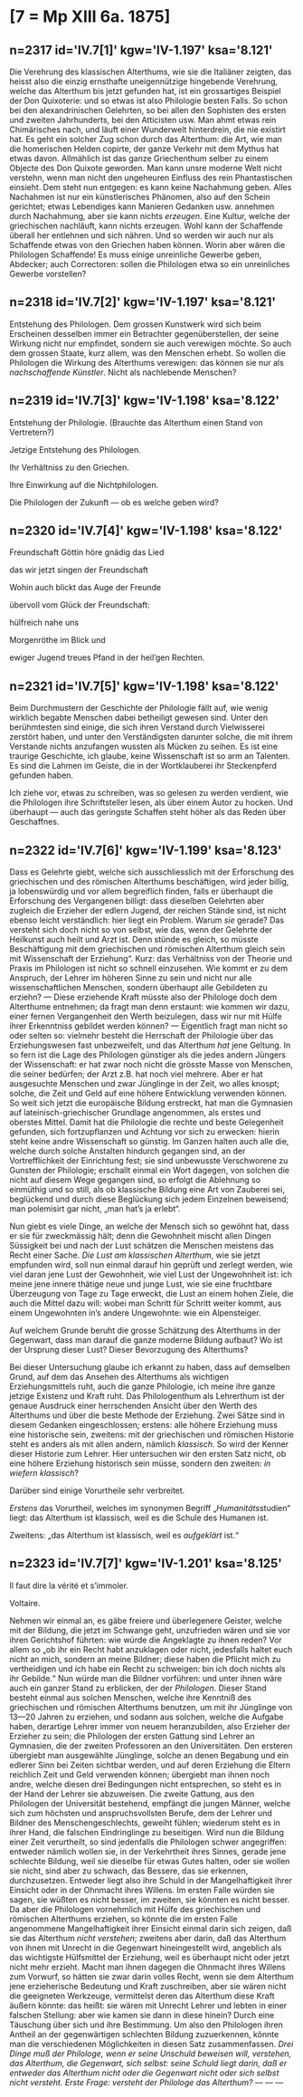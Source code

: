 # [7 = Mp XIII 6a. 1875]

## n=2317 id='IV.7[1]' kgw='IV-1.197' ksa='8.121'

Die Verehrung des klassischen Alterthums, wie sie die Italiäner zeigten, das heisst also die einzig ernsthafte uneigennützige hingebende Verehrung, welche das Alterthum bis jetzt gefunden hat, ist ein grossartiges Beispiel der Don Quixoterie: und so etwas ist also Philologie besten Falls. So schon bei den alexandrinischen Gelehrten, so bei allen den Sophisten des ersten und zweiten Jahrhunderts, bei den Atticisten usw. Man ahmt etwas rein Chimärisches nach, und läuft einer Wunderwelt hinterdrein, die nie existirt hat. Es geht ein solcher Zug schon durch das Alterthum: die Art, wie man die homerischen Helden copirte, der ganze Verkehr mit dem Mythus hat etwas davon. Allmählich ist das ganze Griechenthum selber zu einem Objecte des Don Quixote geworden. Man kann unsre moderne Welt nicht verstehn, wenn man nicht den ungeheuren Einfluss des rein Phantastischen einsieht. Dem steht nun entgegen: es kann keine Nachahmung geben. Alles Nachahmen ist nur ein künstlerisches Phänomen, also auf den Schein gerichtet; etwas Lebendiges kann Manieren Gedanken usw. annehmen durch Nachahmung, aber sie kann nichts *erzeugen*. Eine Kultur, welche der griechischen nachläuft, kann nichts erzeugen. Wohl kann der Schaffende überall her entlehnen und sich nähren. Und so werden wir auch nur als Schaffende etwas von den Griechen haben können. Worin aber wären die Philologen Schaffende! Es muss einige unreinliche Gewerbe geben, Abdecker; auch Correctoren: sollen die Philologen etwa so ein unreinliches Gewerbe vorstellen?

## n=2318 id='IV.7[2]' kgw='IV-1.197' ksa='8.121'

Entstehung des Philologen. Dem grossen Kunstwerk wird sich beim Erscheinen desselben immer ein Betrachter gegenüberstellen, der seine Wirkung nicht nur empfindet, sondern sie auch verewigen möchte. So auch dem grossen Staate, kurz allem, was den Menschen erhebt. So wollen die Philologen die Wirkung des Alterthums verewigen: das können sie nur als *nachschaffende Künstler*. Nicht als nachlebende Menschen?

## n=2319 id='IV.7[3]' kgw='IV-1.198' ksa='8.122'

Entstehung der Philologie. (Brauchte das Alterthum einen Stand von Vertretern?)

Jetzige Entstehung des Philologen.

Ihr Verhältniss zu den Griechen.

Ihre Einwirkung auf die Nichtphilologen.

Die Philologen der Zukunft — ob es welche geben wird?

## n=2320 id='IV.7[4]' kgw='IV-1.198' ksa='8.122'

Freundschaft Göttin höre gnädig das Lied

das wir jetzt singen der Freundschaft

Wohin auch blickt das Auge der Freunde

übervoll vom Glück der Freundschaft:

hülfreich nahe uns

Morgenröthe im Blick und

ewiger Jugend treues Pfand in der heil’gen Rechten.

## n=2321 id='IV.7[5]' kgw='IV-1.198' ksa='8.122'

Beim Durchmustern der Geschichte der Philologie fällt auf, wie wenig wirklich begabte Menschen dabei betheiligt gewesen sind. Unter den berühmtesten sind einige, die sich ihren Verstand durch Vielwisserei zerstört haben, und unter den Verständigsten darunter solche, die mit ihrem Verstande nichts anzufangen wussten als Mücken zu seihen. Es ist eine traurige Geschichte, ich glaube, keine Wissenschaft ist so arm an Talenten. Es sind die Lahmen im Geiste, die in der Wortklauberei ihr Steckenpferd gefunden haben.

Ich ziehe vor, etwas zu schreiben, was so gelesen zu werden verdient, wie die Philologen ihre Schriftsteller lesen, als über einem Autor zu hocken. Und überhaupt — auch das geringste Schaffen steht höher als das Reden über Geschaffnes.

## n=2322 id='IV.7[6]' kgw='IV-1.199' ksa='8.123'

Dass es Gelehrte giebt, welche sich ausschliesslich mit der Erforschung des griechischen und des römischen Alterthums beschäftigen, wird jeder billig, ja lobenswürdig und vor allem begreiflich finden, falls er überhaupt die Erforschung des Vergangenen billigt: dass dieselben Gelehrten aber zugleich die Erzieher der edlern Jugend, der reichen Stände sind, ist nicht ebenso leicht verständlich: hier liegt ein Problem. Warum *sie* gerade? Das versteht sich doch nicht so von selbst, wie das, wenn der Gelehrte der Heilkunst auch heilt und Arzt ist. Denn stünde es gleich, so müsste Beschäftigung mit dem griechischen und römischen Alterthum gleich sein mit Wissenschaft der Erziehung“. Kurz: das Verhältniss von der Theorie und Praxis im Philologen ist nicht so schnell einzusehen. Wie kommt er zu dem Anspruch, der Lehrer im höheren Sinne zu sein und nicht nur alle wissenschaftlichen Menschen, sondern überhaupt alle Gebildeten zu erziehn? — Diese erziehende Kraft müsste also der Philologe doch dem Alterthume entnehmen; da fragt man denn erstaunt: wie kommen wir dazu, einer fernen Vergangenheit den Werth beizulegen, dass wir nur mit Hülfe ihrer Erkenntniss gebildet werden können? — Eigentlich fragt man nicht so oder selten so: vielmehr besteht die Herrschaft der Philologie über das Erziehungswesen fast unbezweifelt, und das Alterthum *hat* jene Geltung. In so fern ist die Lage des Philologen günstiger als die jedes andern Jüngers der Wissenschaft: er hat zwar noch nicht die grösste Masse von Menschen, die seiner bedürfen; der Arzt z.B. hat noch viel mehrere. Aber er hat ausgesuchte Menschen und zwar Jünglinge in der Zeit, wo alles knospt; solche, die Zeit und Geld auf eine höhere Entwicklung verwenden können. So weit sich jetzt die europäische Bildung erstreckt, hat man die Gymnasien auf lateinisch-griechischer Grundlage angenommen, als erstes und oberstes Mittel. Damit hat die Philologie die rechte und beste Gelegenheit gefunden, sich fortzupflanzen und Achtung vor sich zu erwecken: hierin steht keine andre Wissenschaft so günstig. Im Ganzen halten auch alle die, welche durch solche Anstalten hindurch gegangen sind, an der Vortrefflichkeit der Einrichtung fest; sie sind unbewusste Verschworene zu Gunsten der Philologie; erschallt einmal ein Wort dagegen, von solchen die nicht auf diesem Wege gegangen sind, so erfolgt die Ablehnung so einmüthig und so still, als ob klassische Bildung eine Art von Zauberei sei, beglückend und durch diese Beglückung sich jedem Einzelnen beweisend; man polemisirt gar nicht, „man hat’s ja erlebt“.

Nun giebt es viele Dinge, an welche der Mensch sich so gewöhnt hat, dass er sie für zweckmässig hält; denn die Gewohnheit mischt allen Dingen Süssigkeit bei und nach der Lust schätzen die Menschen meistens das Recht einer Sache. *Die Lust am klassischen Alterthum*, wie sie jetzt empfunden wird, soll nun einmal darauf hin geprüft und zerlegt werden, wie viel daran jene Lust der Gewohnheit, wie viel Lust der Ungewohnheit ist: ich meine jene innere thätige neue und junge Lust, wie sie eine fruchtbare Überzeugung von Tage zu Tage erweckt, die Lust an einem hohen Ziele, die auch die Mittel dazu will: wobei man Schritt für Schritt weiter kommt, aus einem Ungewohnten in’s andere Ungewohnte: wie ein Alpensteiger.

Auf welchem Grunde beruht die grosse Schätzung des Alterthums in der Gegenwart, dass man darauf die ganze moderne Bildung aufbaut? Wo ist der Ursprung dieser Lust? Dieser Bevorzugung des Alterthums?

Bei dieser Untersuchung glaube ich erkannt zu haben, dass auf demselben Grund, auf dem das Ansehen des Alterthums als wichtigen Erziehungsmittels ruht, auch die ganze Philologie, ich meine ihre ganze jetzige Existenz und Kraft ruht. Das Philologenthum als Lehrerthum ist der genaue Ausdruck einer herrschenden Ansicht über den Werth des Alterthums und über die beste Methode der Erziehung. Zwei Sätze sind in diesem Gedanken eingeschlossen; erstens: alle höhere Erziehung muss eine historische sein, zweitens: mit der griechischen und römischen Historie steht es anders als mit allen andern, nämlich *klassisch*. So wird der Kenner dieser Historie zum Lehrer. Hier untersuchen wir den ersten Satz nicht, ob eine höhere Erziehung historisch sein müsse, sondern den zweiten: *in wiefern klassisch*?

Darüber sind einige Vorurtheile sehr verbreitet.

*Erstens* das Vorurtheil, welches im synonymen Begriff „*Humanitäts*studien“ liegt: das Alterthum ist klassisch, weil es die Schule des Humanen ist.

Zweitens: „das Alterthum ist klassisch, weil es *aufgeklärt* ist.“

## n=2323 id='IV.7[7]' kgw='IV-1.201' ksa='8.125'

Il faut dire la vérité et s’immoler.

Voltaire.

Nehmen wir einmal an, es gäbe freiere und überlegenere Geister, welche mit der Bildung, die jetzt im Schwange geht, unzufrieden wären und sie vor ihren Gerichtshof führten: wie würde die Angeklagte zu ihnen reden? Vor allem so „ob ihr ein Recht habt anzuklagen oder nicht, jedesfalls haltet euch nicht an mich, sondern an meine Bildner; diese haben die Pflicht mich zu vertheidigen und ich habe ein Recht zu schweigen: bin ich doch nichts als ihr Gebilde.“ Nun würde man die Bildner vorführen: und unter ihnen wäre auch ein ganzer Stand zu erblicken, der der *Philologen*. Dieser Stand besteht einmal aus solchen Menschen, welche ihre Kenntniß des griechischen und römischen Alterthums benutzen, um mit ihr Jünglinge von 13—20 Jahren zu erziehen, und sodann aus solchen, welche die Aufgabe haben, derartige Lehrer immer von neuem heranzubilden, also Erzieher der Erzieher zu sein; die Philologen der ersten Gattung sind Lehrer an Gymnasien, die der zweiten Professoren an den Universitäten. Den ersteren übergiebt man ausgewählte Jünglinge, solche an denen Begabung und ein edlerer Sinn bei Zeiten sichtbar werden, und auf deren Erziehung die Eltern reichlich Zeit und Geld verwenden können; übergiebt man ihnen noch andre, welche diesen drei Bedingungen nicht entsprechen, so steht es in der Hand der Lehrer sie abzuweisen. Die zweite Gattung, aus den Philologen der Universität bestehend, empfängt die jungen Männer, welche sich zum höchsten und anspruchsvollsten Berufe, dem der Lehrer und Bildner des Menschengeschlechts, geweiht fühlen; wiederum steht es in ihrer Hand, die falschen Eindringlinge zu beseitigen. Wird nun die Bildung einer Zeit verurtheilt, so sind jedenfalls die Philologen schwer angegriffen: entweder nämlich wollen sie, in der Verkehrtheit ihres Sinnes, gerade jene schlechte Bildung, weil sie dieselbe für etwas Gutes halten, oder sie wollen sie nicht, sind aber zu schwach, das Bessere, das sie erkennen, durchzusetzen. Entweder liegt also ihre Schuld in der Mangelhaftigkeit ihrer Einsicht oder in der Ohnmacht ihres Willens. Im ersten Falle würden sie sagen, sie wüßten es nicht besser, im zweiten, sie könnten es nicht besser. Da aber die Philologen vornehmlich mit Hülfe des griechischen und römischen Alterthums erziehen, so könnte die im ersten Falle angenommene Mangelhaftigkeit ihrer Einsicht einmal darin sich zeigen, daß sie das Alterthum *nicht verstehen*; zweitens aber darin, daß das Alterthum von ihnen mit Unrecht in die Gegenwart hineingestellt wird, angeblich als das wichtigste Hülfsmittel der Erziehung, weil es überhaupt nicht oder jetzt nicht mehr erzieht. Macht man ihnen dagegen die Ohnmacht ihres Willens zum Vorwurf, so hätten sie zwar darin volles Recht, wenn sie dem Alterthum jene erzieherische Bedeutung und Kraft zuschreiben, aber sie wären nicht die geeigneten Werkzeuge, vermittelst deren das Alterthum diese Kraft äußern könnte: das heißt: sie wären mit Unrecht Lehrer und lebten in einer falschen Stellung: aber wie kamen sie dann in diese hinein? Durch eine Täuschung über sich und ihre Bestimmung. Um also den Philologen ihren Antheil an der gegenwärtigen schlechten Bildung zuzuerkennen, könnte man die verschiedenen Möglichkeiten in diesen Satz zusammenfassen. *Drei Dinge muß der Philologe, wenn er seine Unschuld beweisen will, verstehen, das Alterthum, die Gegenwart, sich selbst: seine Schuld liegt darin, daß er entweder das Alterthum nicht oder die Gegenwart nicht oder sich selbst nicht versteht. Erste Frage: versteht der Philologe das Alterthum? — — —*
